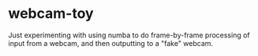 # webcam-toy

Just experimenting with using numba to do frame-by-frame processing of input from a webcam, and then outputting to a "fake" webcam.
